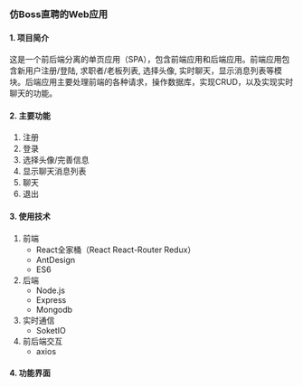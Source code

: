 ### 仿Boss直聘的Web应用
#### 1. 项目简介
这是一个前后端分离的单页应用（SPA），包含前端应用和后端应用。前端应用包含新用户注册/登陆, 求职者/老板列表, 选择头像, 实时聊天，显示消息列表等模块。后端应用主要处理前端的各种请求，操作数据库，实现CRUD，以及实现实时聊天的功能。
#### 2. 主要功能
  1. 注册
  2. 登录
  3. 选择头像/完善信息
  4. 显示聊天消息列表
  5. 聊天
  6. 退出
#### 3. 使用技术
  1. 前端
     - React全家桶（React React-Router Redux）
     - AntDesign
     - ES6
  2. 后端
     - Node.js
     - Express
     - Mongodb
  3. 实时通信
     - SoketIO
  4. 前后端交互
     - axios
#### 4. 功能界面